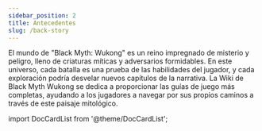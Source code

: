 ```yaml
---
sidebar_position: 2
title: Antecedentes
slug: /back-story
---
```


El mundo de "Black Myth: Wukong" es un reino impregnado de misterio y peligro, lleno de criaturas míticas y adversarios formidables. En este universo, cada batalla es una prueba de las habilidades del jugador, y cada exploración podría desvelar nuevos capítulos de la narrativa. La Wiki de Black Myth Wukong se dedica a proporcionar las guías de juego más completas, ayudando a los jugadores a navegar por sus propios caminos a través de este paisaje mitológico.

import DocCardList from '@theme/DocCardList';

<DocCardList />